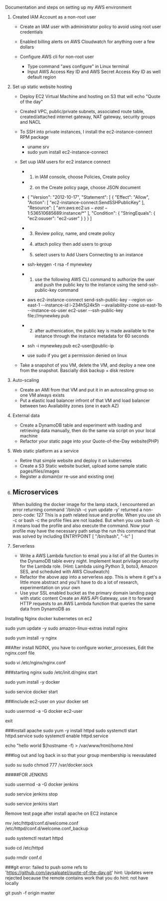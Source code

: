 Documentation and steps on setting up my AWS environment

1. Created IAM Account as a non-root user
    - Create an IAM user with administrator policy to avoid using root user credentials
    
    - Enabled billing alerts on AWS Cloudwatch for anything over a few dollars

    - Configure AWS cli for non-root user 
        - Type command "aws configure" in Linux terminal 
        - Input AWS Access Key ID and AWS Secret Access Key ID as well default region

2. Set up static website hosting
    - Deploy EC2 Virtual Machine and hosting on S3 that will echo "Quote of the day"
    - Created VPC, public/private subnets, associated route table, created/attached internet gateway, NAT gateway, security groups and NACL
    - To SSH into private instances, I install the ec2-instance-connect RPM package
        -   uname srv
        -   sudo yum install ec2-instance-connect
    - Set uup IAM users for ec2 instance connect 
        - 1. in IAM console, choose Policies, Create policy
        - 2. on the Create policy page, choose JSON document
        - {
    "Version": "2012-10-17",
    "Statement": [
        {
            "Effect": "Allow",
            "Action": [
                "ec2-instance-connect:SendSSHPublicKey"
            ],
            "Resource": [
                "arn:aws:ec2:$us-east-1:$536510685689:instance/*"
            ],
            "Condition": {
                "StringEquals": {
                    "ec2:osuser": "ec2-user"
                }
            }
        }
    ]

        - 3. Review policy, name, and create policy 
        - 4. attach policy then add users to group 
        - 5. select users to Add Users
    Connecting to an instance
        -   ssh-keygen -t rsa -f mynewkey

        - 1. use the following AWS CLI command to authorize the user and push the public key to the instance using the send-ssh-public-key command
        -   aws ec2-instance-connect send-ssh-public-key --region us-east-1 --instance-id i-234h5j24k5h --availability-zone us-east-1b --instance-os-user ec2-user --ssh-public-key file://mynewkey.pub

        - 2. after authenication, the public key is made available to the instance through the instance metadata for 60 seconds
        -   ssh -i mynewkey.pub ec2-user@public-ip
        - use sudo if you get a permission denied on linux 
            
    - Take a snapshot of you VM, delete the VM, and deploy a new one from the snapshot. Bascially disk backup + disk restore

3. Auto-scaling
    - Create an AMI from that VM and put it in an autoscaling group so one VM always exists
    - Put a elastic load balancer infront of that VM and load balancer between two Availability zones (one in each AZ)
    
4. External data
    - Create a DynamoDB table and experiment with loading and retrieving data manually, then do the same via script on your local machine
    - Refactor your static page into your Quote-of-the-Day website(PHP)
5. Web static platform as a service
    - Retire that simple website and deploy it on kubernetes
    - Create a S3 Static website bucket, upload some sample static pages/files/images
    - Register a domain(or re-use and existing one)


6. Microservices
    - 

    When building the docker image for the lamp stack, I encountered an error returning command '/bin/sh -c yum update -y' returned a non-zero-code: 127
    This is a path related issue and profile. When you use sh -c or bash -c the profile files are not loaded. But when you use bash -lc it means load the profile and also execute the command. Now your profile may have the necessary path setup the run this command 
        that was solved by including
        ENTRYPOINT [ "/bin/bash", "-lc" ]


7. Serverless 
    - Write a AWS Lambda function to email you a list of all the Quotes in the DynamoDB table every night. Implement least privilage security for the Lambda role. (Hint: Lambda using Python 3, boto3, Amazon SES, and scheduled with AWS Cloudwatch)
    - Refactor the above app into a serverless app. This is where it get's a little more abstract and you'll have to do a lot of research, experimentation on your own
    - Use your SSL enabled bucket as the primary domain landing page with static content
    Create an AWS API Gateway, use it to forward HTTP requests to an AWS Lambda function that queries the same data from DynamoDB as 








Installing Nginx docker kubernetes on ec2

sudo yum update -y
sudo amazon-linux-extras install nginx

sudo yum install -y nginx

##After install NGINX, you have to configure worker_processes, Edit the nginx.conf file 

sudo vi /etc/nginx/nginx.conf

###starting nginx
sudo /etc/init.d/nginx start


sudo yum install -y docker

sudo service docker start

###include ec2-user on your docker set 

sudo usermod -a -G docker ec2-user

exit


###install apache
sudo yum -y install httpd
sudo systemctl start httpd.service
sudo systemctl enable httpd.service

echo "hello world $(hostname -f) > /var/www/html/home.html



###log out and log back in so that your group membership is reevaulated

sudo su
sudo chmod 777 /var/docker.sock


#####FOR JENKINS

sudo usermod -a -G docker jenkins

sudo service jenkins stop 

sudo service jenkins start

Remove test page after install apache on EC2 instance


mv /etc/httpd/conf.d/welcome.conf /etc/httpd/conf.d/welcome.conf_backup

sudo systemctl restart httpd

sudo cd /etc/httpd

sudo rmdir conf.d


###git error: failed to push some refs to 'https://github.com/jaysalpatel/quote-of-the-day.git'
hint: Updates were rejected because the remote contains work that you do
hint: not have locally

git push -f origin master




